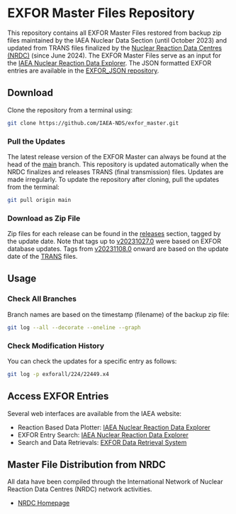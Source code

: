 # EXFOR Master Files Repository

This repository contains all EXFOR Master Files restored from backup zip files maintained by the IAEA Nuclear Data Section (until October 2023) and updated from TRANS files finalized by the [Nuclear Reaction Data Centres (NRDC)](https://nds.iaea.org/nrdc/) (since June 2024). The EXFOR Master Files serve as an input for the [IAEA Nuclear Reaction Data Explorer](https://nds.iaea.org/dataexplorer/). The JSON formatted EXFOR entries are available in the [EXFOR_JSON repository](https://github.com/IAEA-NDS/exfor_json).

## Download
Clone the repository from a terminal using:
```sh
git clone https://github.com/IAEA-NDS/exfor_master.git
```

### Pull the Updates
The latest release version of the EXFOR Master can always be found at the head of the [main](https://github.com/IAEA-NDS/exfor_master) branch. This repository is updated automatically when the NRDC finalizes and releases TRANS (final transmission) files. Updates are made irregularly. To update the repository after cloning, pull the updates from the terminal:
```sh
git pull origin main
```

### Download as Zip File
Zip files for each release can be found in the [releases](https://github.com/IAEA-NDS/exfor_master/releases) section, tagged by the update date. Note that tags up to [v20231027.0](https://github.com/IAEA-NDS/exfor_master/releases/tag/Backup-2023-10-27) were based on EXFOR database updates. Tags from [v20231108.0](https://github.com/IAEA-NDS/exfor_master/releases/tag/Backup-2023-11-08) onward are based on the update date of the [TRANS](https://www-nds.iaea.org/nrdc/exfor-master/trans/) files.

## Usage
### Check All Branches
Branch names are based on the timestamp (filename) of the backup zip file:
```sh
git log --all --decorate --oneline --graph
```

### Check Modification History
You can check the updates for a specific entry as follows:
```sh
git log -p exforall/224/22449.x4
```

## Access EXFOR Entries 
Several web interfaces are available from the IAEA website:
- Reaction Based Data Plotter: [IAEA Nuclear Reaction Data Explorer](https://nds.iaea.org/dataexplorer/)
- EXFOR Entry Search: [IAEA Nuclear Reaction Data Explorer](https://nds.iaea.org/dataexplorer/exfor/search)
- Search and Data Retrievals: [EXFOR Data Retrieval System](https://nds.iaea.org/exfor/)

## Master File Distribution from NRDC
All data have been compiled through the International Network of Nuclear Reaction Data Centres (NRDC) network activities.
- [NRDC Homepage](https://www-nds.iaea.org/nrdc/exfor-master/)